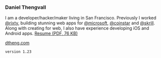 ### Daniel Thengvall  

I am a developer/hacker/maker living in San Francisco. Previously I worked [@rixty](https://twitter.com/rixty), building stunning web apps for [@microsoft](https://twitter.com/Microsoft), [@coinstar](https://twitter.com/coinstar) and [@skrill](https://twitter.com/skrill). Along with creating for web, I also have experience developing iOS and Android apps. [Resume (PDF, 76 KB)](https://github.com/DTHENG/resume/raw/master/DanielThengvallResume.pdf)

<a href="http://dtheng.com" target="_blank">dtheng.com</a>

`version 1.23`